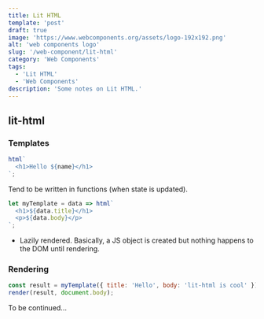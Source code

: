 ```yaml
---
title: Lit HTML
template: 'post'
draft: true
image: 'https://www.webcomponents.org/assets/logo-192x192.png'
alt: 'web components logo'
slug: '/web-component/lit-html'
category: 'Web Components'
tags:
  - 'Lit HTML'
  - 'Web Components'
description: 'Some notes on Lit HTML.'
---
```


## lit-html

### Templates

```js
html`
  <h1>Hello ${name}</h1>
`;
```

Tend to be written in functions (when state is updated).

```js
let myTemplate = data => html`
  <h1>${data.title}</h1>
  <p>${data.body}</p>
`;
```

- Lazily rendered. Basically, a JS object is created but nothing happens to the DOM until rendering.

### Rendering

```js
const result = myTemplate({ title: 'Hello', body: 'lit-html is cool' });
render(result, document.body);
```

To be continued...
